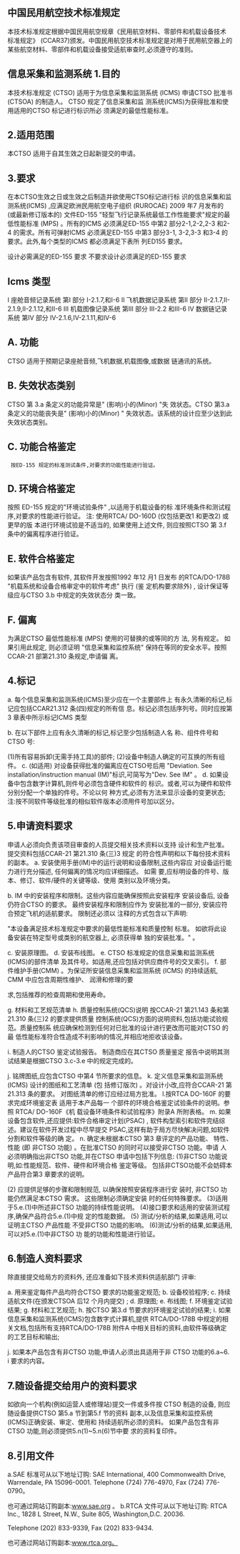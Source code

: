 
## 中国民用航空技术标准规定

本技术标准规定根据中国民用航空规章《民用航空材料、零部件和机载设备技术
标准规定》
(CCAR37)颁发。中国民用航空技术标准规定是对用于民用航空器上的 
某些航空材料、零部件和机载设备接受适航审查时,必须遵守的准则。 

## 信息采集和监测系统 1.目的

本技术标准规定
(CTSO)
适用于为信息采集和监测系统
(ICMS)
申请CTSO 批准书
(CTSOA)
的制造人。
CTSO 规定了信息采集和监
测系统(ICMS)为获得批准和使用适用的CTSO 标记进行标识所必
须满足的最低性能标准。 

## 2.适用范围

本CTSO 适用于自其生效之日起新提交的申请。 

## 3.要求

在本CTSO生效之日或生效之后制造并欲使用CTSO标记进行标
识的信息采集和监测系统(ICMS)
,应满足欧洲民用航空电子组织
(RUROCAE)
2009 年7 月发布的
(或最新修订版本的)
文件ED-155
"轻型飞行记录系统最低工作性能要求"规定的最低性能标准
(MPS)
。所有的ICMS 必须满足ED-155 中第2 部分2-1,2-2,2-3
和2-4 的需求。所有可弹射ICMS 必须满足ED-155 中第3 部分3-1,
3-2,3-3 和3-4 的要求。此外,每个类型的ICMS 都必须满足下表所 列ED155 要求。 

设计必需满足的ED-155 要求 
不要求设计必须满足的ED-155 要求 

## Icms 类型

I 
座舱音频记录系统 第I 部分 
I-2.1.7,和I-6 
II 
飞机数据记录系统 第II 部分 
II-2.1.7,II-2.1.9,II-2.1.12,和II-6 
III 
机载图像记录系统 第III 部分 
III-2.2 和III-6 
IV 
数据链记录系统 第IV 部分 
IV-2.1.6,IV-2.1.11,和IV-6 

## A. 功能

CTSO 适用于预期记录座舱音频,飞机数据,机载图像,或数据
链通讯的系统。 

## B. 失效状态类别

CTSO 第 3.a 条定义的功能异常是"
(影响)小的(Minor)
"失
效状态。CTSO 第3.a 条定义的功能丧失是"
(影响)小的(Minor)
"
失效状态。该系统的设计应至少达到此失效状态类别。 

## C. 功能合格鉴定

     按ED-155 规定的标准测试条件,对要求的功能性能进行验证。

## D. 环境合格鉴定

按照 ED-155 规定的"环境试验条件"
,以适用于机载设备的标
准环境条件和测试程序,对要求的性能进行验证。 
注:
使用RTCA/ DO-160D
(仅包括更改1 和更改2)
或更早的版
本进行环境试验是不适当的,
如果使用上述文件,
则应按照CTSO 第 
3.f 条中的偏离程序进行验证。 

## E. 软件合格鉴定

如果该产品包含有软件,
其软件开发按照1992 年12 月1 日发布
的RTCA/DO-178B
"机载系统和设备合格审定中的软件考虑"
执行
(鉴
定机构要求除外)
,
设计保证等级应与CTSO 3.b 中规定的失效状态分
类一致。 

## F. 偏离

为满足CTSO 最低性能标准
(MPS)
使用的可替换的或等同的方
法,
另有规定。
如果引用此规定,
则必须证明
"信息采集和监控系统"
保持在等同的安全水平。按照CCAR-21 部第21.310 条规定,申请偏
离。 

## 4.标记

a. 每个信息采集和监测系统(ICMS)至少应在一个主要部件上
有永久清晰的标记,标记应包括CCAR21.312 条(四)规定的所有信 息。标记必须包括序列号。同时应按第3 章表中所示标记ICMS 类型 

b. 在以下部件上应有永久清晰的标记,标记至少包括制造人名
称、组件件号和CTSO 号: 

(1)所有容易拆卸(无需手持工具)的部件; (2)设备中制造人确定的可互换的所有组件。 c. 
(如适用)
对设备获得批准的偏离应在CTSO号后用
"Deviation. 
See installation/instruction manual (IM)"标识,可简写为"Dev. See IM"
。 
d. 如果设备中包含数字计算机,则件号必须包含硬件和软件的
标识。或者,可以为硬件和软件分别分配一个单独的件号。不论以何
种方式,必须有方法来显示设备的变更状态; 
注:按不同软件等级批准的相似软件版本必须用件号加以区分。
 

## 5.申请资料要求

申请人必须向负责该项目审查的人员提交相关技术资料以支持
设计和生产批准。提交资料包括CCAR-21 第21.310 条(三)3 规定
的符合性声明和以下每份技术资料的副本。 
a. 安装使用手册(IM)中的运行说明和设备限制,这些内容应
对设备运行能力进行充分描述,
任何偏离的情况均应详细描述。
如需
要,应标明设备的件号、版本、修订、软件/硬件的关键等级、使用 类别以及环境分类。 

b. IM 中的安装程序和限制。这些内容应能确保按照此安装程序
安装设备后,
设备仍符合CTSO 的要求。
最终安装程序和限制应作为
安装批准的一部分,
安装应符合预定飞机的适航要求。
限制还必须以
注释的方式包含以下声明: 

 "本设备满足技术标准规定中要求的最低性能标准和质量控制
标准。
如欲将此设备安装在特定型号或类别的航空器上,
必须获得单
独的安装批准。" 。  

c. 安装原理图。 d. 安装布线图。 e. CTSO 标准规定的信息采集和监测系统(ICMS)的部件清单
及其件号。如适用,还应包括对供应商件号的交叉索引。 
f. 部件维护手册(CMM)
。为保证所安装信息采集和监测系统
(ICMS)
的持续适航, CMM 中应包含周期性维护、
润滑和修理的要
 
求,包括推荐的检查周期和使用寿命。 

g. 材料和工艺规范清单 h. 质量控制系统(QCS)说明 
按CCAR-21 第21.143 条和第21.310 条(三)2 的要求提供质量
控制系统(QCS)方面的说明资料,包括功能试验规范。质量控制系 统应确保检测到任何对已批准的设计进行更改而可能对CTSO 的最
低性能标准符合性造成不利影响的情况,并相应地拒收该设备。 

i. 制造人的CTSO 鉴定试验报告。
制造商应在其CTSO 质量鉴定
报告中说明其测试结果是根据CTSO 3.c-3.e 中的规定完成的。 

j. 铭牌图纸,应包含CTSO 中第4 节所要求的信息。 
k. 定义信息采集和监测系统
(ICMS)
设计的图纸和工艺清单
(包
括修订版次)
。对设计小改,应符合CCAR-21 第21.313 条的要求。
对图纸清单的修订应经过局方批准。 
l.按RTCA DO-160F 的要求完成环境鉴定表  适用于本产品每一
个部件的环境合格鉴定试验条件的说明。参照 RTCA/ DO-160F《机 载设备环境条件和试验程序》附录A 所附表格。 
m. 如果设备包含软件,还应提供:软件合格审定计划(PSAC)
,
软件构型索引和软件完结综述。建议在软件开发过程中尽早提交
PSAC,这样有助于局方尽快解决问题,如软件分割和软件等级的确 定。 
n. 确定未根据本CTSO 第3 章评定的产品功能、
特性、
性能
(即
非CTSO 功能)
。在批准CTSO 的同时可以接受非CTSO 功能。申请
人必须明确指出非CTSO 功能,并在CTSO 申请中包括下列信息: 
(1)非CTSO 功能说明,如:性能规范、软件、硬件和环境合格
鉴定等级。
包括非CTSO功能不会妨碍本产品符合第3 章要求的说明。
 
(2)
应提供足够的步骤和限制规范,
以确保按照安装程序进行安
装时,
非CTSO 功能仍然满足本CTSO 需求。
这些限制必须确定安装
时的任何特殊要求。 
(3)适用于5.e.(1)中所述非CTSO 功能的持续性能说明。 
 (4)接口要求和适用的安装测试程序,确保产品符合5.e.(1)中规
定的性能数据。 
 (5) 测试/分析的结果,如果适用,可以证明主CTSO 产品性能
不受非CTSO 功能的影响。 
(6)测试/分析的结果,如果适用,可以对5.e.(1)中非CTSO 功
能的功能和性能进行验证。 

## 6.制造人资料要求

除直接提交给局方的资料外,
还应准备如下技术资料供适航部门
评审: 

a. 用来鉴定每件产品均符合CTSO 要求的功能鉴定规范; b. 设备校验程序; c. 持续适航文件(在颁发CTSOA 后12 个月内提交)
; 
d. 原理图; e. 布线图; f. 环境鉴定试验结果; 
g. 材料和工艺规范; h. 按CTSO 第3.d 节要求的环境鉴定试验的结果; i. 如果信息采集和监测系统(ICMS)包含数字式计算机,提供
RTCA/DO-178B 中规定的相关文档,包括所有支持RTCA/DO-178B 附件A 中相关目标的资料,由软件等级确定的工艺目标和输出; 

j. 如果本产品包含有非CTSO 功能,申请人必须出具适用于非
CTSO 功能的6.a~6. i 要求的内容。 

## 7.随设备提交给用户的资料要求

如欲向一个机构(例如运营人或修理站)提交一件或多件按
CTSO 制造的设备,
则应随设备提供CTSO 第5.a 节到第5.f 节的资料
副本,以及信息采集和监控系统(ICMS)正确安装、审定、使用和 持续适航所必须的资料。 
如果产品包含有非CTSO 功能,则必须提供5.n(1)~5.n(6)节中要
求的资料复印件。 

## 8.引用文件

a.SAE 标准可从以下地址订购: 
SAE International, 400 Commonwealth Drive, Warrendale, PA 
15096-0001. Telephone (724) 776-4970, Fax (724) 776-0790。  

 
也可通过网站订购副本:www.sae.org 。 
b.RTCA 文件可从以下地址订购: 
RTCA Inc., 1828 L Street, N.W., Suite 805, Washington,D.C. 20036. 

Telephone (202) 833-9339, Fax (202) 833-9434. 

 
也可通过网站订购副本:www.rtca.org。 


